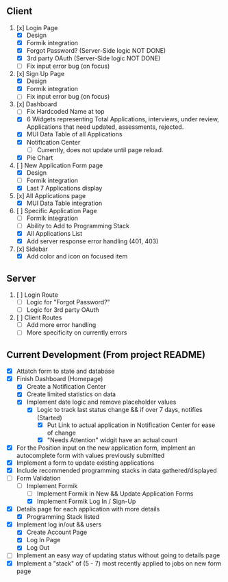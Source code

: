 ## Client

1. [x] Login Page
   - [x] Design
   - [x] Formik integration
   - [x] Forgot Password? (Server-Side logic NOT DONE)
   - [x] 3rd party OAuth (Server-Side logic NOT DONE)
   - [ ] Fix input error bug (on focus)
2. [x] Sign Up Page
   - [x] Design
   - [x] Formik integration
   - [ ] Fix input error bug (on focus)
3. [x] Dashboard
   - [ ] Fix Hardcoded Name at top
   - [x] 6 Widgets representing Total Applications, interviews, under review,
         Applications that need updated, assessments, rejected.
   - [x] MUI Data Table of all Applications
   - [x] Notification Center
     - [ ] Currently, does not update until page reload.
   - [x] Pie Chart
4. [ ] New Application Form page
   - [x] Design
   - [ ] Formik integration
   - [x] Last 7 Applications display
5. [x] All Applications page
   - [x] MUI Data Table integration
6. [ ] Specific Application Page
   - [ ] Formik integration
   - [ ] Ability to Add to Programming Stack
   - [x] All Applications List
   - [x] Add server response error handling (401, 403)
7. [x] Sidebar
   - [x] Add color and icon on focused item

## Server

1. [ ] Login Route
   - [ ] Logic for "Forgot Password?"
   - [ ] Logic for 3rd party OAuth
2. [ ] Client Routes
   - [ ] Add more error handling
   - [ ] More specificity on currently errors

## Current Development (From project README)

- [x] Attatch form to state and database
- [x] Finish Dashboard (Homepage)
  - [x] Create a Notification Center
  - [x] Create limited statistics on data
  - [x] Implement date logic and remove placeholder values
    - [x] Logic to track last status change && if over 7 days, notifies (Started)
      - [x] Put Link to actual application in Notification Center for ease of change
      - [x] "Needs Attention" widgit have an actual count
- [x] For the Position input on the new application form, implment an autocomplete form with values previously submitted
- [x] Implement a form to update existing applications
- [x] Include recommended programming stacks in data gathered/displayed
- [ ] Form Validation
  - [ ] Implement Formik
    - [ ] Implement Formik in New && Update Application Forms
    - [x] Implement Formik Log In / Sign-Up
- [x] Details page for each application with more details
  - [x] Programming Stack listed
- [x] Implement log in/out && users
  - [x] Create Account Page
  - [x] Log In Page
  - [x] Log Out
- [ ] Implement an easy way of updating status without going to details page
- [x] Implement a "stack" of (5 - 7) most recently applied to jobs on new form page
